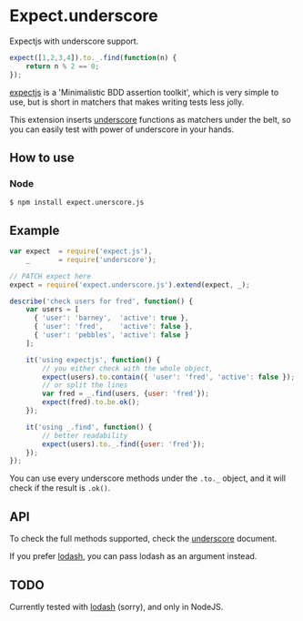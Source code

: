 
# Expect.underscore

Expectjs with underscore support.

```javascript
expect([1,2,3,4]).to._.find(function(n) { 
    return n % 2 == 0;
});
```

[expectjs](https://github.com/Automattic/expect.js) is a 'Minimalistic BDD assertion toolkit', which is very simple to use, but is short in matchers that makes writing tests less jolly.

This extension inserts [underscore](http://underscorejs.org/) functions as matchers under the belt, so you can easily test with power of underscore in your hands.

## How to use

### Node

```
$ npm install expect.unerscore.js
```


## Example


```javascript
var expect  = require('expect.js'),
    _       = require('underscore');

// PATCH expect here
expect = require('expect.underscore.js').extend(expect, _);

describe('check users for fred', function() {
    var users = [
      { 'user': 'barney',  'active': true },
      { 'user': 'fred',    'active': false },
      { 'user': 'pebbles', 'active': false }
    ];

    it('using expectjs', function() {
        // you either check with the whole object,
        expect(users).to.contain({ 'user': 'fred', 'active': false });
        // or split the lines
        var fred = _.find(users, {user: 'fred'});
        expect(fred).to.be.ok();
    });

    it('using _.find', function() {
        // better readability
        expect(users).to._.find({user: 'fred'});
    });
});

```

You can use every underscore methods under the `.to._` object, and it will check if the result is `.ok()`.


## API

To check the full methods supported, check the [underscore](http://underscorejs.org/) document.

If you prefer [lodash](https://lodash.com/docs), you can pass lodash as an argument instead.



## TODO

Currently tested with [lodash](https://lodash.com/) (sorry), and only in NodeJS.


